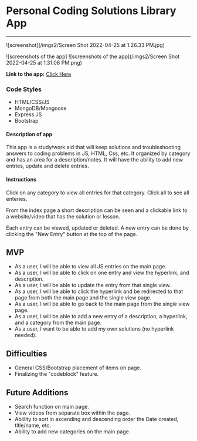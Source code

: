 # Personal Coding Solutions Library App
----------------

![screenshot](/imgs2/Screen Shot 2022-04-25 at 1.26.33 PM.jpg)

![screenshots of the app] 
![screenshots of the app](/imgs2/Screen Shot 2022-04-25 at 1.31.06 PM.png)

**Link to the app:** [Click Here]()

### Code Styles
- HTML/CSS/JS
- MongoDB/Mongoose
- Express JS
- Bootstrap

#### Description of app
This app is a study/work aid that will keep solutions and troubleshooting answers to coding problems in JS, HTML, Css, etc. It organized by category and has an area for a description/notes. It will have the ability to add new entries, update and delete entries.

#### Instructions
Click on any category to view all entries for that category. Click all to see all enteries.

From the index page a short description can be seen and a clickable link to a website/video that has the solution or lesson.

Each entry can be viewed, updated or deleted.  A new entry can be done by clicking the "New Entry" button at the top of the page.

## MVP
- As a user, I will be able to view all JS entries on the main page.
- As a user, I will be able to click on one entry and view the hyperlink, and description.
- As a user, I will be able to update the entry from that single view.
- As a user, I will be able to click the hyperlink and be redirected to that page from both the main page and the single view page.
- As a user, I will be able to go back to the main page from the single view page.
- As a user, I will be able to add a new entry of a description, a hyperlink, and a category from the main page.
- As a user, I want to be able to add my own solutions (no hyperlink needed).

## Difficulties
- General CSS/Bootstrap placement of items on page.
- Finalizing the "codeblock" feature.

## Future Additions
- Search function on main page.
- View videos from separate box within the page.
- Ablility to sort in ascending and descending order the Date created, title/name, etc.
- Ability to add new categories on the main page.
